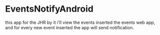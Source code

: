 # EventsNotifyAndroid
this app for the JHR by it i'll view the events inserted the events web app, and for every new event inserted the app will send notification.
